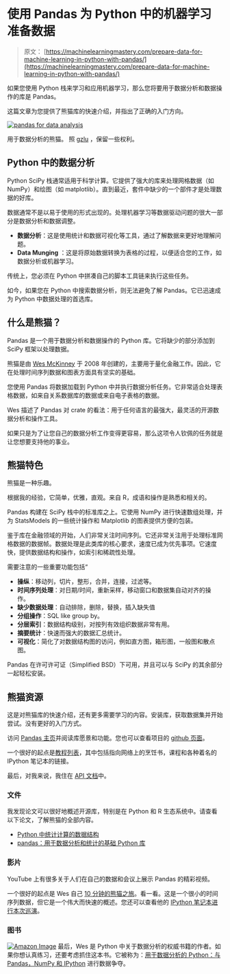 # 使用 Pandas 为 Python 中的机器学习准备数据

> 原文： [https://machinelearningmastery.com/prepare-data-for-machine-learning-in-python-with-pandas/](https://machinelearningmastery.com/prepare-data-for-machine-learning-in-python-with-pandas/)

如果您使用 Python 栈来学习和应用机器学习，那么您将要用于数据分析和数据操作的库是 Pandas。

这篇文章为您提供了熊猫库的快速介绍，并指出了正确的入门方向。

[![pandas for data analysis](img/3bc3a262f55efff00379805f454d39f4.jpg)](https://3qeqpr26caki16dnhd19sv6by6v-wpengine.netdna-ssl.com/wp-content/uploads/2014/06/pandas-for-data-analysis.jpg)

用于数据分析的熊猫。
照 [gzlu](https://www.flickr.com/photos/gzlu/7708872342) ，保留一些权利。

## Python 中的数据分析

Python SciPy 栈通常适用于科学计算。它提供了强大的库来处理网格数据（如 NumPy）和绘图（如 matplotlib）。直到最近，套件中缺少的一个部件才是处理数据的好库。

数据通常不是以易于使用的形式出现的。处理机器学习等数据驱动问题的很大一部分是数据分析和数据调整。

*   **数据分析**：这是使用统计和数据可视化等工具，通过了解数据来更好地理解问题。
*   **Data Munging** ：这是将原始数据转换为表格的过程，以便适合您的工作，如数据分析或机器学习。

传统上，您必须在 Python 中拼凑自己的脚本工具链来执行这些任务。

如今，如果您在 Python 中搜索数据分析，则无法避免了解 Pandas。它已迅速成为 Python 中数据处理的首选库。

## 什么是熊猫？

Pandas 是一个用于数据分析和数据操作的 Python 库。它将缺少的部分添加到 SciPy 框架以处理数据。

熊猫是由 [Wes McKinney](http://blog.wesmckinney.com/) 于 2008 年创建的，主要用于量化金融工作。因此，它在处理时间序列数据和图表方面具有坚实的基础。

您使用 Pandas 将数据加载到 Python 中并执行数据分析任务。它非常适合处理表格数据，如来自关系数据库的数据或来自电子表格的数据。

Wes 描述了 Pandas 对 crate 的看法：用于任何语言的最强大，最灵活的开源数据分析和操作工具。

如果只是为了让您自己的数据分析工作变得更容易，那么这项令人钦佩的任务就是让您想要支持他的事业。

## 熊猫特色

熊猫是一种乐趣。

根据我的经验，它简单，优雅，直观。来自 R，成语和操作是熟悉和相关的。

Pandas 构建在 SciPy 栈中的标准库之上。它使用 NumPy 进行快速数组处理，并为 StatsModels 的一些统计操作和 Matplotlib 的图表提供方便的包装。

鉴于库在金融领域的开始，人们非常关注时间序列。它还非常关注用于处理标准网格数据的数据帧。数据处理是此类库的核心要求，速度已成为优先事项。它速度快，提供数据结构和操作，如索引和稀疏性处理。

需要注意的一些重要功能包括“

*   **操纵**：移动列，切片，整形，合并，连接，过滤等。
*   **时间序列处理**：对日期/时间，重新采样，移动窗口和数据集自动对齐的操作。
*   **缺少数据处理**：自动排除，删除，替换，插入缺失值
*   **分组操作**：SQL like group by。
*   **分层索引**：数据结构级别，对按列有效组织数据非常有用。
*   **摘要统计**：快速而强大的数据汇总统计。
*   **可视化**：简化了对数据结构图的访问，例如直方图，箱形图，一般图和散点图。

Pandas 在许可许可证（Simplified BSD）下可用，并且可以与 SciPy 的其余部分一起轻松安装。

## 熊猫资源

这是对熊猫库的快速介绍，还有更多需要学习的内容。安装库，获取数据集并开始尝试。没有更好的入门方式。

访问 [Pandas 主页](http://pandas.pydata.org)并阅读库愿景和功能。您也可以查看项目的 [github 页面](https://github.com/pydata/pandas)。

一个很好的起点是[教程列表](http://pandas.pydata.org/pandas-docs/stable/tutorials.html)，其中包括指向网络上的烹饪书，课程和各种着名的 IPython 笔记本的链接。

最后，对我来说，我住在 [API 文档](http://pandas.pydata.org/pandas-docs/stable/api.html)中。

### 文件

我发现论文可以很好地概述开源库，特别是在 Python 和 R 生态系统中。请查看以下论文，了解熊猫的全部内容。

*   [Python 中统计计算的数据结构](http://scholar.google.com/scholar?hl=en&q=Data+Structures+for+Statistical+Computing+in+Python)
*   [pandas：用于数据分析和统计的基础 Python 库](http://scholar.google.com/scholar?q=pandas%3A+a+Foundational+Python+Library+for+Data+Analysis+and+Statistics)

### 影片

YouTube 上有很多关于人们在自己的数据和会议上展示 Pandas 的精彩视频。

一个很好的起点是 Wes 自己 [10 分钟的熊猫之旅](http://vimeo.com/59324550)。看一看。这是一个很小的时间序列数据，但它是一个伟大而快速的概述。您还可以查看他的 [IPython 笔记本进行本次巡演](http://nbviewer.ipython.org/urls/gist.github.com/wesm/4757075/raw/a72d3450ad4924d0e74fb57c9f62d1d895ea4574/PandasTour.ipynb)。

### 图书

[![Amazon Image](img/5c5b56437fa133b5ee981c458449e64f.jpg)](http://www.amazon.com/dp/1449319793?tag=inspiredalgor-20) 最后，Wes 是 Python 中关于数据分析的权威书籍的作者。如果你想认真练习，还要考虑抓住这本书。它被称为：[用于数据分析的 Python：与 Pandas，NumPy 和 IPython](http://www.amazon.com/dp/1449319793?tag=inspiredalgor-20) 进行数据争夺。